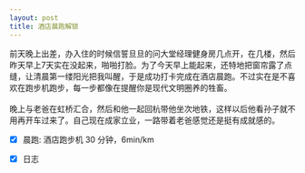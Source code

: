 ```yaml
---
layout: post
title: 酒店晨跑解锁
---
```

前天晚上出差，办入住的时候信誓旦旦的问大堂经理健身房几点开，在几楼，然后昨天早上7天实在没起来，啪啪打脸。为了今天早上能起来，还特地把窗帘露了点缝，让清晨第一缕阳光把我叫醒，于是成功打卡完成在酒店晨跑。不过实在是不喜欢在跑步机跑步，每一步都像在提醒你是现代文明圈养的牲畜。<br />
<br />晚上与老爸在虹桥汇合，然后和他一起回杭带他坐次地铁，这样以后他看孙子就不用再开车过来了。自己现在成家立业，一路带着老爸感觉还是挺有成就感的。<br />

- [x] 晨跑: 酒店跑步机 30 分钟，6min/km
- [x] 日志


